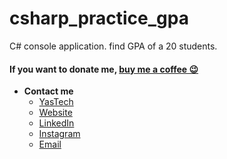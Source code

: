 # csharp_practice_gpa
C# console application. find GPA of a 20 students.

#### If you want to donate me, [buy me a coffee 😉](https://coffeebede.ir/hossara)

- **Contact me**
  - [YasTech](https://github.com/YasTechOrg)
  - [Website](https://hossara.com)
  - [LinkedIn](https://linkedin.com/in/hossara)
  - [Instagram](https://instagram.com/hossara.dev)
  - [Email](mailto:hoseinaraghi84@gmail.com)